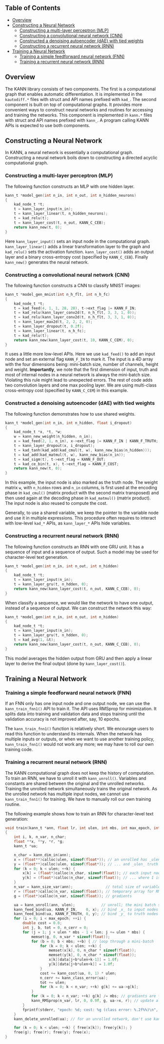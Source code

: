 ## Table of Contents

* [Overview](#overview)
* [Constructing a Neural Network](#constructing-a-neural-network)
  - [Constructing a multi-layer perceptron (MLP)](#constructing-a-multi-layer-perceptron-mlp)
  - [Constructing a convolutional neural network (CNN)](#constructing-a-convolutional-neural-network-cnn)
  - [Constructed a denoising autoencoder (dAE) with tied weights](#constructed-a-denoising-autoencoder-dae-with-tied-weights)
  - [Constructing a recurrent neural network (RNN)](#constructing-a-recurrent-neural-network-rnn)
* [Training a Neural Network](#training-a-neural-network)
  - [Training a simple feedforward neural network (FNN)](#training-a-simple-feedforward-neural-network-fnn)
  - [Training a recurrent neural network (RNN)](#training-a-recurrent-neural-network-rnn)



## Overview

The KANN library consists of two components. The first is a computational graph
that enables automatic differentiation. It is implemented in the `kautodiff.*`
files with struct and API names prefixed with `kad_`. The second component is
built on top of computational graphs. It provides more convenient ways to
construct neural networks and routines for accessing and training the networks.
This component is implemented in `kann.*` files with struct and API names
prefixed with `kann_`. A program calling KANN APIs is expected to use both
components.



## Constructing a Neural Network

In KANN, a neural network is essentially a computational graph. Constructing a
neural network boils down to constructing a directed acyclic computational
graph.

### Constructing a multi-layer perceptron (MLP)

The following function constructs an MLP with one hidden layer.
```c
kann_t *model_gen(int n_in, int n_out, int n_hidden_neurons)
{
	kad_node_t *t;
	t = kann_layer_input(n_in);
	t = kann_layer_linear(t, n_hidden_neurons);
	t = kad_relu(t);
	t = kann_layer_cost(t, n_out, KANN_C_CEB);
	return kann_new(t, 0);
}
```
Here `kann_layer_input()` sets an input node in the computational graph.
`kann_layer_linear()` adds a linear transformation layer to the graph and
`kad_relu()` sets the activation function. `kann_layer_cost()` adds an output
layer and a binary cross-entropy cost (specified by `KANN_C_CEB`). Finally
`kann_new()` generates the neural network.

### Constructing a convolutional neural network (CNN)

The following function constructs a CNN to classify MNIST images:
```c
kann_t *model_gen_mnist(int n_h_flt, int n_h_fc)
{
	kad_node_t *t;
	t = kad_feed(4, 1, 1, 28, 28), t->ext_flag |= KANN_F_IN;
	t = kad_relu(kann_layer_conv2d(t, n_h_flt, 3, 3, 1, 0));
	t = kad_relu(kann_layer_conv2d(t, n_h_flt, 3, 3, 1, 0));
	t = kann_layer_max2d(t, 2, 2, 2, 0);
	t = kann_layer_dropout(t, 0.2f);
	t = kann_layer_linear(t, n_h_fc);
	t = kad_relu(t);
	return kann_new(kann_layer_cost(t, 10, KANN_C_CEM), 0);
}
```
It uses a little more low-level APIs. Here we use `kad_feed()` to add an input
node and set an external flag `KANN_F_IN` to mark it. The input is a 4D array
with the four dimensions being: mini-batch size, number of channels, height and
weight. **Importantly**, we note that the first dimension of input, truth and
most of internal nodes in a neural network is always the mini-batch size.
Violating this rule might lead to unexpected errors. The rest of code adds two
convolution layers and one max pooling layer. We are using multi-class
cross-entropy cost (specified by `KANN_C_CEM`) in this example.

### Constructed a denoising autoencoder (dAE) with tied weights

The following function demonstrates how to use shared weights.
```c
kann_t *model_gen(int n_in, int n_hidden, float i_dropout)
{
	kad_node_t *x, *t, *w;
	w = kann_new_weight(n_hidden, n_in);
	x = kad_feed(2, 1, n_in), x->ext_flag |= KANN_F_IN | KANN_F_TRUTH;
	t = kann_layer_dropout(x, i_dropout);
	t = kad_tanh(kad_add(kad_cmul(t, w), kann_new_bias(n_hidden)));
	t = kad_add(kad_matmul(t, w), kann_new_bias(n_in));
	t = kad_sigm(t), t->ext_flag = KANN_F_OUT;
	t = kad_ce_bin(t, x), t->ext_flag = KANN_F_COST;
	return kann_new(t, 0);
}
```
In this example, the input node is also marked as the truth node. The weight
matrix `w`, with `n_hidden` rows and `n_in` columns, is first used at the
encoding phase in `kad_cmul()` (matrix product with the second matrix
transposed) and then used again at the decoding phase in `kad_matmul()` (matrix
product). The input node is also reused to compute the cost.

Generally, to use a shared variable, we keep the pointer to the variable node
and use it in multiple expressions. This procedure often requires to interact
with low-level `kad_*` APIs, as `kann_layer_*` APIs hide variables.

### Constructing a recurrent neural network (RNN)

The following function constructs an RNN with one GRU unit. It has a sequence
of input and a sequence of output. Such a model may be used for character-level
text generation.
```c
kann_t *model_gen(int n_in, int n_out, int n_hidden)
{
	kad_node_t *t;
	t = kann_layer_input(n_in);
	t = kann_layer_gru(t, n_hdden, 0);
	return kann_new(kann_layer_cost(t, n_out, KANN_C_CEB), 0);
}
```
When classify a sequence, we would like the network to have one output, instead
of a sequence of output. We can construct the network this way:
```c
kann_t *model_gen(int n_in, int n_out, int n_hidden)
{
	kad_node_t *t;
	t = kann_layer_input(n_in);
	t = kann_layer_gru(t, n_hdden, 0);
	t = kad_avg(1, &t);
	return kann_new(kann_layer_cost(t, n_out, KANN_C_CEB), 0);
}
```
This model averages the hidden output from GRU and then apply a linear layer to
derive the final output (done by `kann_layer_cost()`).



## Training a Neural Network

### Training a simple feedforward neural network (FNN)

If an FNN only has one input node and one output node, we can use the
`kann_train_fnn1()` API to train it. The API uses RMSprop for minimization. It
splits data into training and validation data and stops training until the
validation accuracy is not improved after, say, 10 epochs.

The `kann_train_fnn1()` function is relatively short. We encourage users to
read this function to understand its internals. When the network has multiple
inputs or outputs, or when we want to use another training policy,
`kann_train_fnn1()` would not work any more; we may have to roll our own
training code.

### Training a recurrent neural network (RNN)

The KANN computational graph does not keep the history of computation. To train
an RNN, we have to unroll it with `kann_unroll()`. Variables and constants are
shared between the original and the unrolled networks. Training the unrolled
network simultaneously trains the original network. As the unrolled network has
multiple input nodes, we cannot use `kann_train_fnn1()` for training. We have
to manually roll our own training routine.

The following example shows how to train an RNN for character-level text
generation:
```c
void train(kann_t *ann, float lr, int ulen, int mbs, int max_epoch, int len, const uint8_t *data)
{
	int i, k, n_var, n_char;
	float **x, **y, *r, *g;
	kann_t *ua;

	n_char = kann_dim_in(ann);
	x = (float**)calloc(ulen, sizeof(float*)); // an unrolled has _ulen_ input nodes
	y = (float**)calloc(ulen, sizeof(float*)); // ... and _ulen_ truth nodes
	for (k = 0; k < ulen; ++k) {
		x[k] = (float*)calloc(n_char, sizeof(float)); // each input node takes a (1,n_char) 2D array
		y[k] = (float*)calloc(n_char, sizeof(float)); // ... where 1 is the mini-batch size
	}
	n_var = kann_size_var(ann);               // total size of variables
	r = (float*)calloc(n_var, sizeof(float)); // temporary array for RMSprop
	g = (float*)calloc(n_var, sizeof(float)); // gradients

	ua = kann_unroll(ann, ulen);            // unroll; the mini batch size is 1
	kann_feed_bind(ua, KANN_F_IN,    0, x); // bind _x_ to input nodes
	kann_feed_bind(ua, KANN_F_TRUTH, 0, y); // bind _y_ to truth nodes
	for (i = 0; i < max_epoch; ++i) {
		double cost = 0.0;
		int j, b, tot = 0, n_cerr = 0;
		for (j = 1; j + ulen * mbs - 1 < len; j += ulen * mbs) {
			memset(g, 0, n_var * sizeof(float));
			for (b = 0; b < mbs; ++b) { // loop through a mini-batch
				for (k = 0; k < ulen; ++k) {
					memset(x[k], 0, n_char * sizeof(float));
					memset(y[k], 0, n_char * sizeof(float));
					x[k][data[j+b*ulen+k-1]] = 1.0f;
					y[k][data[j+b*ulen+k]] = 1.0f;
				}
				cost += kann_cost(ua, 0, 1) * ulen;
				n_cerr += kann_class_error(ua);
				tot += ulen;
				for (k = 0; k < n_var; ++k) g[k] += ua->g[k];
			}
			for (k = 0; k < n_var; ++k) g[k] /= mbs; // gradients are the average of this mini batch
			kann_RMSprop(n_var, lr, 0, 0.9f, g, ua->x, r); // update all variables
		}
		fprintf(stderr, "epoch: %d; cost: %g (class error: %.2f%%)\n", i+1, cost / tot, 100.0 * n_cerr / tot);
	}
	kann_delete_unrolled(ua); // for an unrolled network, don't use kann_delete()!

	for (k = 0; k < ulen; ++k) { free(x[k]); free(y[k]); }
	free(g); free(r); free(y); free(x);
}
```
